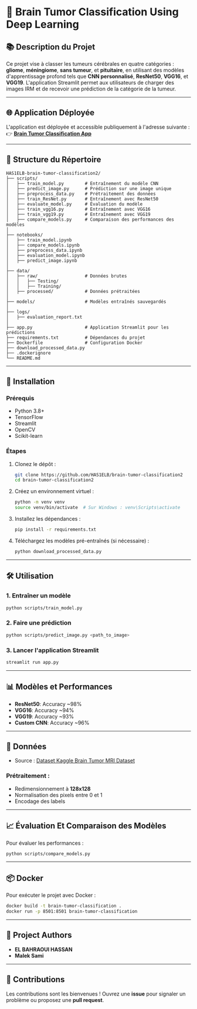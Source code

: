 # 🧠 **Brain Tumor Classification Using Deep Learning**

## 📚 **Description du Projet**

Ce projet vise à classer les tumeurs cérébrales en quatre catégories : **gliome**, **méningiome**, **sans tumeur**, et **pituitaire**, en utilisant des modèles d'apprentissage profond tels que **CNN personnalisé**, **ResNet50**, **VGG16**, et **VGG19**. L'application Streamlit permet aux utilisateurs de charger des images IRM et de recevoir une prédiction de la catégorie de la tumeur.

---

## 🌐 **Application Déployée**

L'application est déployée et accessible publiquement à l'adresse suivante :
👉 **[Brain Tumor Classification App](https://brain-tumor-classification2-neu3hwybgrtnhbasibdmln.streamlit.app/)**

---

## 📂 **Structure du Répertoire**

```
HAS1ELB-brain-tumor-classification2/
├── scripts/
│   ├── train_model.py        # Entraînement du modèle CNN
│   ├── predict_image.py      # Prédiction sur une image unique
│   ├── preprocess_data.py    # Prétraitement des données
│   ├── train_ResNet.py       # Entraînement avec ResNet50
│   ├── evaluate_model.py     # Évaluation du modèle
│   ├── train_vgg16.py        # Entraînement avec VGG16
│   ├── train_vgg19.py        # Entraînement avec VGG19
│   ├── compare_models.py     # Comparaison des performances des modèles
│
├── notebooks/
│   ├── train_model.ipynb
│   ├── compare_models.ipynb
│   ├── preprocess_data.ipynb
│   ├── evaluation_model.ipynb
│   ├── predict_image.ipynb
│
├── data/
│   ├── raw/                  # Données brutes
│   │   ├── Testing/
│   │   ├── Training/
│   ├── processed/            # Données prétraitées
│
├── models/                   # Modèles entraînés sauvegardés
│
├── logs/
│   ├── evaluation_report.txt
│
├── app.py                    # Application Streamlit pour les prédictions
├── requirements.txt          # Dépendances du projet
├── Dockerfile                # Configuration Docker
├── download_processed_data.py
├── .dockerignore
└── README.md
```

---

## 🚀 **Installation**

### Prérequis

- Python 3.8+
- TensorFlow
- Streamlit
- OpenCV
- Scikit-learn

### Étapes

1. Clonez le dépôt :
   ```bash
   git clone https://github.com/HAS1ELB/brain-tumor-classification2
   cd brain-tumor-classification2
   ```
2. Créez un environnement virtuel :
   ```bash
   python -m venv venv
   source venv/bin/activate  # Sur Windows : venv\Scripts\activate
   ```
3. Installez les dépendances :
   ```bash
   pip install -r requirements.txt
   ```
4. Téléchargez les modèles pré-entraînés (si nécessaire) :
   ```bash
   python download_processed_data.py
   ```

---

## 🛠️ **Utilisation**

### **1. Entraîner un modèle**

```bash
python scripts/train_model.py
```

### **2. Faire une prédiction**

```bash
python scripts/predict_image.py <path_to_image>
```

### **3. Lancer l'application Streamlit**

```bash
streamlit run app.py
```

---

## 📊 **Modèles et Performances**

- **ResNet50**: Accuracy ~98%
- **VGG16**: Accuracy ~94%
- **VGG19**: Accuracy ~93%
- **Custom CNN**: Accuracy ~96%

---

## 📝 **Données**

- Source : [Dataset Kaggle Brain Tumor MRI Dataset](https://www.kaggle.com/datasets)

### **Prétraitement :**

- Redimensionnement à **128x128**
- Normalisation des pixels entre 0 et 1
- Encodage des labels

---

## 📈 **Évaluation Et Comparaison des Modèles**

Pour évaluer les performances :

```bash
python scripts/compare_models.py
```

---

## 📦 **Docker**

Pour exécuter le projet avec Docker :

```bash
docker build -t brain-tumor-classification .
docker run -p 8501:8501 brain-tumor-classification
```

---

## 👥 **Project Authors**

- **EL BAHRAOUI HASSAN**
- **Malek Sami**

---

## 🤝 **Contributions**

Les contributions sont les bienvenues ! Ouvrez une **issue** pour signaler un problème ou proposez une **pull request**.
